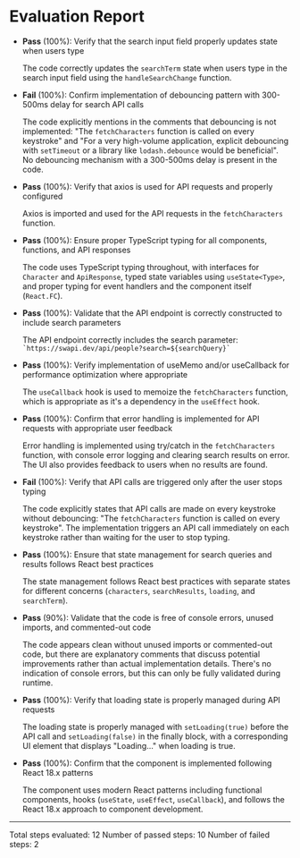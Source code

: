 # Evaluation Report

- **Pass** (100%): Verify that the search input field properly updates state when users type
  
  The code correctly updates the `searchTerm` state when users type in the search input field using the `handleSearchChange` function.

- **Fail** (100%): Confirm implementation of debouncing pattern with 300-500ms delay for search API calls
  
  The code explicitly mentions in the comments that debouncing is not implemented: "The `fetchCharacters` function is called on every keystroke" and "For a very high-volume application, explicit debouncing with `setTimeout` or a library like `lodash.debounce` would be beneficial". No debouncing mechanism with a 300-500ms delay is present in the code.

- **Pass** (100%): Verify that axios is used for API requests and properly configured
  
  Axios is imported and used for the API requests in the `fetchCharacters` function.

- **Pass** (100%): Ensure proper TypeScript typing for all components, functions, and API responses
  
  The code uses TypeScript typing throughout, with interfaces for `Character` and `ApiResponse`, typed state variables using `useState<Type>`, and proper typing for event handlers and the component itself (`React.FC`).

- **Pass** (100%): Validate that the API endpoint is correctly constructed to include search parameters
  
  The API endpoint correctly includes the search parameter: `` `https://swapi.dev/api/people?search=${searchQuery}` ``

- **Pass** (100%): Verify implementation of useMemo and/or useCallback for performance optimization where appropriate
  
  The `useCallback` hook is used to memoize the `fetchCharacters` function, which is appropriate as it's a dependency in the `useEffect` hook.

- **Pass** (100%): Confirm that error handling is implemented for API requests with appropriate user feedback
  
  Error handling is implemented using try/catch in the `fetchCharacters` function, with console error logging and clearing search results on error. The UI also provides feedback to users when no results are found.

- **Fail** (100%): Verify that API calls are triggered only after the user stops typing
  
  The code explicitly states that API calls are made on every keystroke without debouncing: "The `fetchCharacters` function is called on every keystroke". The implementation triggers an API call immediately on each keystroke rather than waiting for the user to stop typing.

- **Pass** (100%): Ensure that state management for search queries and results follows React best practices
  
  The state management follows React best practices with separate states for different concerns (`characters`, `searchResults`, `loading`, and `searchTerm`).

- **Pass** (90%): Validate that the code is free of console errors, unused imports, and commented-out code
  
  The code appears clean without unused imports or commented-out code, but there are explanatory comments that discuss potential improvements rather than actual implementation details. There's no indication of console errors, but this can only be fully validated during runtime.

- **Pass** (100%): Verify that loading state is properly managed during API requests
  
  The loading state is properly managed with `setLoading(true)` before the API call and `setLoading(false)` in the finally block, with a corresponding UI element that displays "Loading..." when loading is true.

- **Pass** (100%): Confirm that the component is implemented following React 18.x patterns
  
  The component uses modern React patterns including functional components, hooks (`useState`, `useEffect`, `useCallback`), and follows the React 18.x approach to component development.

---

Total steps evaluated: 12
Number of passed steps: 10
Number of failed steps: 2